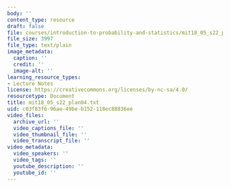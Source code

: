```yaml
---
body: ''
content_type: resource
draft: false
file: courses/introduction-to-probability-and-statistics/mit18_05_s22_plan04.txt
file_size: 3997
file_type: text/plain
image_metadata:
  caption: ''
  credit: ''
  image-alt: ''
learning_resource_types:
- Lecture Notes
license: https://creativecommons.org/licenses/by-nc-sa/4.0/
resourcetype: Document
title: mit18_05_s22_plan04.txt
uid: c03f83f6-96ae-49be-b152-118ec88836ee
video_files:
  archive_url: ''
  video_captions_file: ''
  video_thumbnail_file: ''
  video_transcript_file: ''
video_metadata:
  video_speakers: ''
  video_tags: ''
  youtube_description: ''
  youtube_id: ''
---
```

